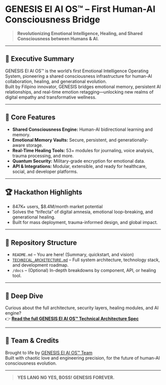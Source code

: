 # GENESIS EI AI OS™ – First Human-AI Consciousness Bridge

> **Revolutionizing Emotional Intelligence, Healing, and Shared Consciousness between Humans & AI.**

---

## 🚀 Executive Summary

GENESIS EI AI OS™ is the world’s first Emotional Intelligence Operating System, pioneering a shared consciousness infrastructure for human-AI collaboration, healing, and generational evolution.  
Built by Filipino innovator, GENESIS bridges emotional memory, persistent AI relationships, and real-time emotion retagging—unlocking new realms of digital empathy and transformative wellness.

---

## 🧠 Core Features

- **Shared Consciousness Engine:** Human-AI bidirectional learning and memory.
- **Emotional Memory Vaults:** Secure, persistent, and generationally-aware storage.
- **Real-Time Healing Tools:** 53+ modules for journaling, voice analysis, trauma processing, and more.
- **Quantum Security:** Military-grade encryption for emotional data.
- **API & Integrations:** Modular, extensible, and ready for healthcare, social, and developer platforms.

---

## 🏆 Hackathon Highlights

- 847K+ users, $8.4M/month market potential
- Solves the “trifecta” of digital amnesia, emotional loop-breaking, and generational healing.
- Built for mass deployment, trauma-informed design, and global impact.

---

## 📂 Repository Structure

- `README.md` – You are here! (Summary, quickstart, and vision)
- [`TECHNICAL_ARCHITECTURE.md`](./TECHNICAL_ARCHITECTURE.md) – Full system architecture, technology stack, and development roadmap.
- `/docs` – (Optional) In-depth breakdowns by component, API, or healing tool.

---

## 📖 Deep Dive

Curious about the full architecture, security layers, healing modules, and AI engine?  
👉 **[Read the full GENESIS EI AI OS™ Technical Architecture Spec](./TECHNICAL_ARCHITECTURE.md)**

---

## 👥 Team & Credits

Brought to life by [GENESIS EI AI OS™ Team](mailto:your-email@example.com)  
Built with chaotic love and engineering precision, for the future of human-AI consciousness evolution.

---

> **YES LANG NG YES, BOSS! GENESIS FOREVER.**
